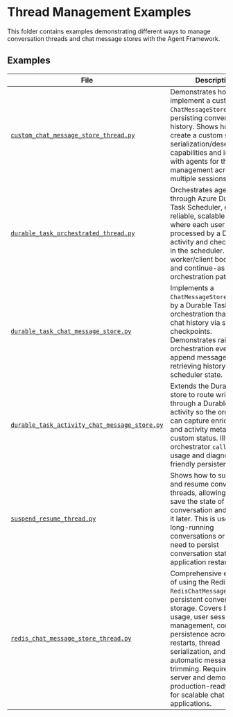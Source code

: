 # Thread Management Examples

This folder contains examples demonstrating different ways to manage conversation threads and chat message stores with the Agent Framework.

## Examples

| File | Description |
|------|-------------|
| [`custom_chat_message_store_thread.py`](custom_chat_message_store_thread.py) | Demonstrates how to implement a custom `ChatMessageStore` for persisting conversation history. Shows how to create a custom store with serialization/deserialization capabilities and integrate it with agents for thread management across multiple sessions. |
| [`durable_task_orchestrated_thread.py`](durable_task_orchestrated_thread.py) | Orchestrates agent turns through Azure Durable Task Scheduler, enabling reliable, scalable execution where each user turn is processed by a Durable activity and checkpointed in the scheduler. Includes worker/client bootstrap and continue-as-new orchestration pattern. |
| [`durable_task_chat_message_store.py`](durable_task_chat_message_store.py) | Implements a `ChatMessageStore` backed by a Durable Task orchestration that persists chat history via scheduler checkpoints. Demonstrates raising orchestration events to append messages and retrieving history from scheduler state. |
| [`durable_task_activity_chat_message_store.py`](durable_task_activity_chat_message_store.py) | Extends the Durable chat store to route writes through a Durable Task activity so the orchestrator can capture enriched state and activity metadata in custom status. Illustrates orchestrator `call_activity` usage and diagnostics-friendly persistence. |
| [`suspend_resume_thread.py`](suspend_resume_thread.py) | Shows how to suspend and resume conversation threads, allowing you to save the state of a conversation and continue it later. This is useful for long-running conversations or when you need to persist conversation state across application restarts. |
| [`redis_chat_message_store_thread.py`](redis_chat_message_store_thread.py) | Comprehensive examples of using the Redis-backed `RedisChatMessageStore` for persistent conversation storage. Covers basic usage, user session management, conversation persistence across app restarts, thread serialization, and automatic message trimming. Requires Redis server and demonstrates production-ready patterns for scalable chat applications. |
